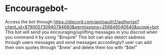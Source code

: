 # Encouragebot-
Access the bot through https://discord.com/api/oauth2/authorize?client_id=879005730940784680&permissions=259846040640&scope=bot
This bot will send you  encouraging/uplifting messages in you discrod when you command it by using "$inspire"
This bot can also detect sadness through users messages and send messages accordingly!!
user can add their own quotes through "$new' and delete them too with "$del"
